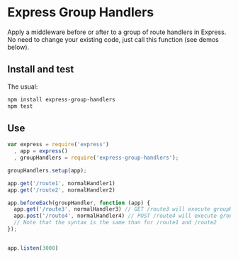 Express Group Handlers
======================

Apply a middleware before or after to a group of route handlers in Express. No need to change your existing code, just call this function (see demos below).

## Install and test
The usual:
```bash
npm install express-group-handlers
npm test
```

## Use
```javascript
var express = require('express')
  , app = express()
  , groupHandlers = require('express-group-handlers');

groupHandlers.setup(app);

app.get('/route1', normalHandler1)
app.get('/route2', normalHandler2)

app.beforeEach(groupHandler, function (app) {
  app.get('/route3', normalHandler3) // GET /route3 will execute groupHandler, then normalHandler3
  app.post('/route4', normalHandler4) // POST /route4 will execute groupHandler, then normalHandler4
  // Note that the syntax is the same than for /route1 and /route2
});


app.listen(3000)
```
